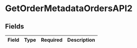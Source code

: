 # GetOrderMetadataOrdersAPI2


## Fields

| Field       | Type        | Required    | Description |
| ----------- | ----------- | ----------- | ----------- |